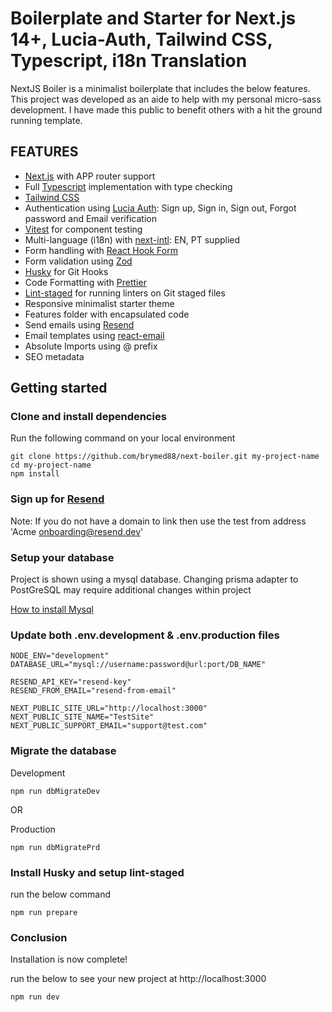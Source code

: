 # Boilerplate and Starter for Next.js 14+, Lucia-Auth, Tailwind CSS, Typescript, i18n Translation

NextJS Boiler is a minimalist boilerplate that includes the below features. This project was developed as an aide to help with my personal micro-sass development. I have made this public to benefit others with a hit the ground running template.

## FEATURES

- [Next.js](https://nextjs.org/docs/app) with APP router support
- Full [Typescript](https://www.typescriptlang.org/) implementation with type checking
- [Tailwind CSS](https://tailwindcss.com/)
- Authentication using [Lucia Auth](https://lucia-auth.com/): Sign up, Sign in, Sign out, Forgot password and Email verification
- [Vitest](https://vitest.dev/) for component testing
- Multi-language (i18n) with [next-intl](https://next-intl-docs.vercel.app/): EN, PT supplied
- Form handling with [React Hook Form](https://react-hook-form.com/)
- Form validation using [Zod](https://zod.dev/)
- [Husky](https://typicode.github.io/husky/) for Git Hooks
- Code Formatting with [Prettier](https://prettier.io/)
- [Lint-staged](https://github.com/lint-staged/lint-staged) for running linters on Git staged files
- Responsive minimalist starter theme
- Features folder with encapsulated code
- Send emails using [Resend](https://resend.com/docs/introduction)
- Email templates using [react-email](https://react.email/docs/introduction)
- Absolute Imports using @ prefix
- SEO metadata

## Getting started

### Clone and install dependencies

Run the following command on your local environment

```
git clone https://github.com/brymed88/next-boiler.git my-project-name
cd my-project-name
npm install
```

### Sign up for [Resend](https://resend.com/signup)

Note: If you do not have a domain to link then use the test from address
'Acme <onboarding@resend.dev>'

### Setup your database

Project is shown using a mysql database. Changing prisma adapter to PostGreSQL may require additional changes within project

[How to install Mysql](https://dev.mysql.com/doc/mysql-getting-started/en/)

### Update both .env.development & .env.production files

```
NODE_ENV="development"
DATABASE_URL="mysql://username:password@url:port/DB_NAME"

RESEND_API_KEY="resend-key"
RESEND_FROM_EMAIL="resend-from-email"

NEXT_PUBLIC_SITE_URL="http://localhost:3000"
NEXT_PUBLIC_SITE_NAME="TestSite"
NEXT_PUBLIC_SUPPORT_EMAIL="support@test.com"
```

### Migrate the database

Development

```
npm run dbMigrateDev
```

OR

Production

```
npm run dbMigratePrd
```

### Install Husky and setup lint-staged

run the below command

```
npm run prepare
```

### Conclusion

Installation is now complete!

run the below to see your new project at http://localhost:3000

```
npm run dev
```
